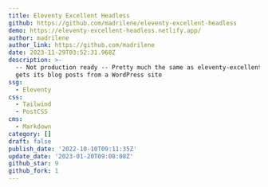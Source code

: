 ```yaml
---
title: Eleventy Excellent Headless
github: https://github.com/madrilene/eleventy-excellent-headless
demo: https://eleventy-excellent-headless.netlify.app/
author: madrilene
author_link: https://github.com/madrilene
date: 2023-11-29T03:52:31.968Z
description: >-
  -- Not production ready -- Pretty much the same as eleventy-excellent, but it
  gets its blog posts from a WordPress site
ssg:
  - Eleventy
css:
  - Tailwind
  - PostCSS
cms:
  - Markdown
category: []
draft: false
publish_date: '2022-10-10T09:11:35Z'
update_date: '2023-01-20T09:08:08Z'
github_star: 9
github_fork: 1
---
```

